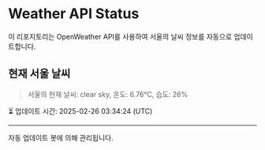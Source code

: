 
# Weather API Status

이 리포지토리는 OpenWeather API를 사용하여 서울의 날씨 정보를 자동으로 업데이트합니다.

## 현재 서울 날씨
> 서울의 현재 날씨: clear sky, 온도: 6.76°C, 습도: 26%

⏳ 업데이트 시간: 2025-02-26 03:34:24 (UTC)

---
자동 업데이트 봇에 의해 관리됩니다.
